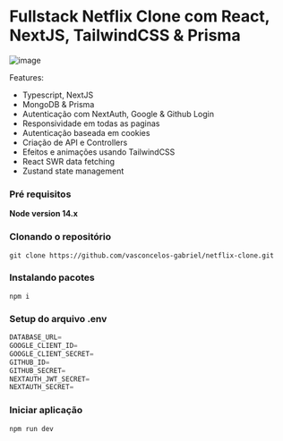 # Fullstack Netflix Clone com React, NextJS, TailwindCSS & Prisma

![image](https://user-images.githubusercontent.com/23248726/220005380-ede4fb14-0b8d-4582-a063-3cc4beeccfb7.png)

Features:

- Typescript, NextJS
- MongoDB & Prisma
- Autenticação com NextAuth, Google & Github Login
- Responsividade em todas as paginas
- Autenticação baseada em cookies
- Criação de API e Controllers
- Efeitos e animações usando TailwindCSS
- React SWR data fetching
- Zustand state management

### Pré requisitos

**Node version 14.x**

### Clonando o repositório

```shell
git clone https://github.com/vasconcelos-gabriel/netflix-clone.git
```

### Instalando pacotes

```shell
npm i
```

### Setup do arquivo .env


```js
DATABASE_URL=
GOOGLE_CLIENT_ID=
GOOGLE_CLIENT_SECRET=
GITHUB_ID=
GITHUB_SECRET=
NEXTAUTH_JWT_SECRET=
NEXTAUTH_SECRET=
```

### Iniciar aplicação

```shell
npm run dev
```
